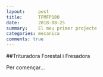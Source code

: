 ```yaml
---
layout:     post
title:      TFMFP180
date:       2018-08-25
summary:    El meu primer projecte
categories: mecanica
comments: true
---
```

##Trituradora Forestal i Fresadora 

Per començar...